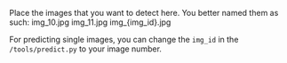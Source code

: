 Place the images that you want to detect here. You better named them as such:
img_10.jpg
img_11.jpg
img_{img_id}.jpg

For predicting single images, you can change the `img_id` in the `/tools/predict.py` to your image number.
